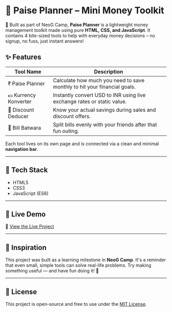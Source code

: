 # 💸 Paise Planner – Mini Money Toolkit

🚀 Built as part of NeoG Camp, **Paise Planner** is a lightweight money management toolkit made using pure **HTML, CSS, and JavaScript**. It contains 4 bite-sized tools to help with everyday money decisions – no signup, no fuss, just instant answers!

## ✨ Features

| Tool Name            | Description                                                                 |
|----------------------|-----------------------------------------------------------------------------|
| ₹ Paise Planner      | Calculate how much you need to save monthly to hit your financial goals.    |
| 💵 Kurrency Konverter | Instantly convert USD to INR using live exchange rates or static value.     |
| 🤑 Discount Deducer   | Know your actual savings during sales and discount offers.                  |
| 👥 Bill Batwara       | Split bills evenly with your friends after that fun outing.                 |

Each tool lives on its own page and is connected via a clean and minimal **navigation bar**.

---

## 🔧 Tech Stack

- HTML5
- CSS3
- JavaScript (ES6)

---

## 🚀 Live Demo

🔗 [View the Live Project](https://github.com/Murugasutha/paisaPlanner)

---

## 🙌 Inspiration

This project was built as a learning milestone in **NeoG Camp**. It's a reminder that even small, simple tools can solve real-life problems. Try making something useful — and have fun doing it! 💪

---

## 📌 License

This project is open-source and free to use under the [MIT License](LICENSE).




